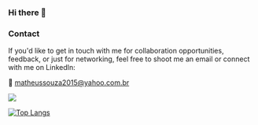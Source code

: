 ### Hi there 👋

### Contact

If you'd like to get in touch with me for collaboration opportunities, feedback, or just for networking, feel free to shoot me an email or connect with me on LinkedIn:

📧 [matheussouza2015@yahoo.com.br](mailto:matheussouza2015@yahoo.com.br)

[<img src="https://img.shields.io/badge/LinkedIn-0077B5?style=for-the-badge&logo=linkedin&logoColor=white">](https://www.linkedin.com/in/matheus-souza-0bab25167/)

<div style="width: 300px;">
  <a href="https://github.com/matheus-14/github-readme-stats">
    <img src="https://github-readme-stats.vercel.app/api/top-langs/?username=matheus-14&langs_count=8" alt="Top Langs" />
  </a>
</div>

<!--
**matheus-14/matheus-14** is a ✨ _special_ ✨ repository because its `README.md` (this file) appears on your GitHub profile.

Here are some ideas to get you started:

- 🔭 I’m currently working on ...
- 🌱 I’m currently learning ...
- 👯 I’m looking to collaborate on ...
- 🤔 I’m looking for help with ...
- 💬 Ask me about ...
- 📫 How to reach me: ...
- ⚡ Fun fact: ...

![Stats](https://github-readme-stats.vercel.app/api?username=matheus-14&show_icons=true&theme=radical)
-->
